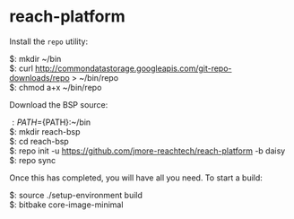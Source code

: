 reach-platform
==============

Install the `repo` utility:

$: mkdir ~/bin  
$: curl http://commondatastorage.googleapis.com/git-repo-downloads/repo > ~/bin/repo  
$: chmod a+x ~/bin/repo  

Download the BSP source:

$: PATH=${PATH}:~/bin  
$: mkdir reach-bsp  
$: cd reach-bsp  
$: repo init -u https://github.com/jmore-reachtech/reach-platform -b daisy  
$: repo sync  

Once this has completed, you will have all you need. To start a build:

$: source ./setup-environment build  
$: bitbake core-image-minimal
